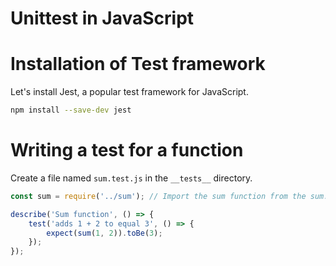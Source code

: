# Unittest in JavaScript

# Installation of Test framework 

Let's install Jest, a popular test framework for JavaScript.

```bash
npm install --save-dev jest
```

# Writing a test for a function

Create a file named `sum.test.js` in the `__tests__` directory.

```javascript
const sum = require('../sum'); // Import the sum function from the sum.js file. This is commonJS syntax.

describe('Sum function', () => {
    test('adds 1 + 2 to equal 3', () => {
        expect(sum(1, 2)).toBe(3);
    });
});
```


